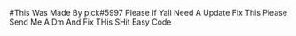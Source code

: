 #This Was Made By pick#5997 Please If Yall Need A Update Fix This Please Send Me A Dm And Fix THis SHit Easy Code 
